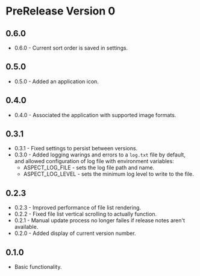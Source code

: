 # PreRelease Version 0

## 0.6.0

* 0.6.0 - Current sort order is saved in settings.

## 0.5.0

* 0.5.0 - Added an application icon.

## 0.4.0

* 0.4.0 - Associated the application with supported image formats.

## 0.3.1

* 0.3.1 - Fixed settings to persist between versions.
* 0.3.0 - Added logging warings and errors to a `log.txt` file by default,
  and allowed configuration of log file with environment variables:
  * ASPECT_LOG_FILE - sets the log file path and name.
  * ASPECT_LOG_LEVEL - sets the minimum log level to write to the file.

## 0.2.3

* 0.2.3 - Improved performance of file list rendering.
* 0.2.2 - Fixed file list vertical scrolling to actually function.
* 0.2.1 - Manual update process no longer failes if release notes aren't available.
* 0.2.0 - Added display of current version number.

## 0.1.0

* Basic functionality.
